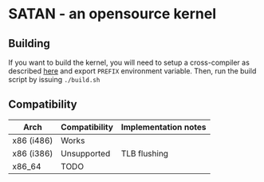 # SATAN - an opensource kernel
## Building
If you want to build the kernel, you will need to setup a cross-compiler as described [here](https://wiki.osdev.org/GCC_Cross-Compiler) and export `PREFIX` environment variable.
Then, run the build script by issuing `./build.sh`

## Compatibility
|    Arch    | Compatibility | Implementation notes |
|------------|---------------|----------------------|
| x86 (i486) |     Works     |                      |
| x86 (i386) |  Unsupported  |     TLB flushing     |
|   x86_64   |     TODO      |                      |
